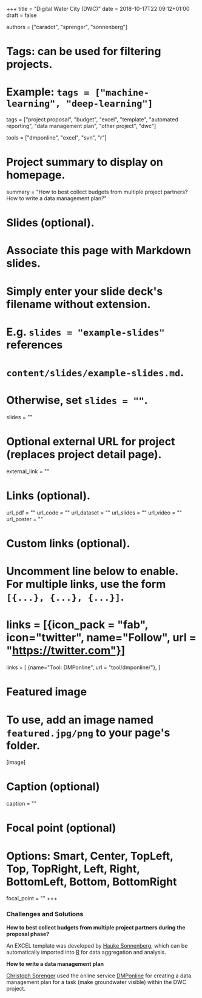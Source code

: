 +++
title = "Digital Water City (DWC)"
date = 2018-10-17T22:09:12+01:00
draft = false

authors = ["caradot", "sprenger", "sonnenberg"]

# Tags: can be used for filtering projects.
# Example: `tags = ["machine-learning", "deep-learning"]`
tags = ["project proposal", "budget", "excel", "template", "automated reporting", 
"data management plan", "other project", "dwc"]

tools = ["dmponline", "excel", "svn", "r"]

# Project summary to display on homepage.
summary = "How to best collect budgets from multiple project partners? How to write a data management plan?"

# Slides (optional).
#   Associate this page with Markdown slides.
#   Simply enter your slide deck's filename without extension.
#   E.g. `slides = "example-slides"` references 
#   `content/slides/example-slides.md`.
#   Otherwise, set `slides = ""`.
slides = ""

# Optional external URL for project (replaces project detail page).
external_link = ""

# Links (optional).
url_pdf = ""
url_code = ""
url_dataset = ""
url_slides = ""
url_video = ""
url_poster = ""

# Custom links (optional).
#   Uncomment line below to enable. For multiple links, use the form `[{...}, {...}, {...}]`.
# links = [{icon_pack = "fab", icon="twitter", name="Follow", url = "https://twitter.com"}]
links = [
 {name="Tool: DMPonline", url = "tool/dmponline/"},
]

# Featured image
# To use, add an image named `featured.jpg/png` to your page's folder. 
[image]
  # Caption (optional)
  caption = ""

  # Focal point (optional)
  # Options: Smart, Center, TopLeft, Top, TopRight, Left, Right, BottomLeft, Bottom, BottomRight
  focal_point = ""
+++

### Challenges and Solutions  

**How to best collect budgets from multiple project partners during the proposal phase?**

An EXCEL template was developed by [Hauke Sonnenberg](../../authors/sonnenberg/),
which can be automatically imported into [R](../../tool/r/) for data aggregation 
and analysis. 

**How to write a data management plan**

[Christoph Sprenger](../../authors/sprenger/) used the online service [DMPonline](../../tool/dmponline/) for creating a data management plan for a 
task (make groundwater visible) within the DWC project.




